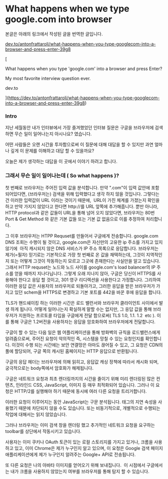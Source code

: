 # What happens when we type google.com into browser

본글은 아래의 링크에서 작성된 글을 번역한 글입니다.

[dev.to/antonfrattaroli/what-happens-when-you-type-googlecom-into-a-browser-and-press-enter-39g8](https://dev.to/antonfrattaroli/what-happens-when-you-type-googlecom-into-a-browser-and-press-enter-39g8)

[

What happens when you type 'google.com' into a browser and press Enter?

My most favorite interview question ever.

dev.to

](https://dev.to/antonfrattaroli/what-happens-when-you-type-googlecom-into-a-browser-and-press-enter-39g8)

### Intro

지난 세월동안 내가 인터뷰에서 가장 즐겨했었던 인터뷰 질문은 구글을 브라우저에 검색하면 무슨 일이 일어나는지 아시나요? 였습니다.

어떤 사람들은 오랜 시간을 투자함으로써 이 질문에 대해 대답을 할 수 있지만 과연 얼마나 깊게 이 문제를 이해하고 대답 할 수 있을까요?

오늘은 제가 생각하는 대답을 이 곳에서 이야기 하려고 합니다.

### 그래서 무슨 일이 일어나는데 ( So what happens )?

첫 번째로 브라우저는 주어진 입력 값을 분석합니다. 만약 ".com"이 입력 값안에 포함 되어있다면, (브라우저는) 검색을 위해 입력했다고 생각 하지 않을 것입니다. 그렇다는건 이러한 입력값이 URL 이라는 것이기 때문에,  URL이 가진 체계를 가졌는지 확인을 하고 만약 가지지 않았다고 한다면 http://를 URL 앞쪽에 추가해줍니다. 뿐만 아니라, HTTP protocol과 같은 값들이 URL을 통해 넘어 오지 않았다면, 브라우저는 80번 Port & Get Method 와 같은 기본 값들 또는 기본 값 없음으로 이를 추정하여 처리합니다.

그 이후 브라우저는 HTPP Requset를 만들어서 구글에게 전송합니다. google.com DNS 조회는 수행이 될 것이고, google.com은 자신만의 고유한 ip 주소를 가지고 있지 않기에  아직 캐시되지 않은 DNS 서비스가 IP 주소 목록으로 응답합니다. 브라우저는 제가(=필자) 믿기로는 기본적으로 가장 첫 번째로 온 값을 채택하는데, 그것이 지역적인지 또는 어떻게 그것이 작동하는지 모르고 그곳에 존재한다는 사실만을 알고 있습니다. 그래서 HTTP requset는 노드와 노드 사이를 google.com's load balancer의 IP 주소를 얻을 때까지 지나다닙니다. 그렇게 오래 지나지 않아, 구글은 당신이 HTTPS를 사용해야 한다고 응답 할 것이고, 301 영구 리디렉션을 사용한다고 가정합니다. 그리하여 이러한 응답 값은 사용자의 브라우저로 되돌아가고, 그러한 응답을 받은 브라우저가 가지고 있던 schem을 HTTPS로 변경하고 기본 포트를 442을 바꾼 후에 응답을 합니다.

TLS가 핸드쉐이킹 하는 이러한 시간은 로드 밸런서와 브라우저 클라이언트 사이에서 발생 하게 됩니다. 어떻게 일어나는지 확실하게 말할 수는 없지만, 그 응답 값을 통해 브라우저가 지원하는 프르토콜 타입을 구글에게 전달 함으로써( TLS 1.0, 1.1. 1.2  etc ). 이를 통해 구글은 1.2버전을 사용하자는 응답을 암호화하여 브라우저에게 전달합니다.

구글이 할 수 있는 다음 일은 웹 어플리케이션을 통해 방화벽의 규칙을 로드밸런스에게 알려줌으로써, 주어진 요청이 악의적인 즉, 시스템을 망칠 수 있는 요청인지를 확인합니다. 이것이 수행 되는 시간에는 보안 연결망은 아마도 끊어질 수 있고, 그 요청은 CDN의 풀에 할당되어, 구글 쪽의 캐시된 홈페이지는 HTTP 응답으로 반환됩니다.

구글의 응답 헤더는 브라우저에 의해 읽히고, 응답값 캐싱 정책에 따라서 캐시화 되며, 궁극적으로는 body쪽에서 암호화가 해제됩니다.

구글은 네트워크 요청과 최초 렌더링까지의 시간을 줄이기 위해 미리 렌더링된 많은 컨텐츠, 인라인드 CSS, JavaScript, 이미지 등 매우 최적화되어 있습니다. 그러나 이 요청은 HTTP/2를 실행해야 하기 때문에 동시에 여러 다른 요청을 트리거합니다.

이러한 요청이 이루어지는 동안 JavaScript는 구문 분석됩니다. 태그의 지연 속성을 사용했기 때문에 차단되지 않을 수도 있습니다. 또는 비동기적으로, 개별적으로 수행되는 작업에 대해서는 읽지 않았습니다.

그러나 브라우저는 이미 검색 창을 렌더링 했고 추가적인 네트워크 요청을 요구하는 toolbar를 상단에서 작동시키고 있습니다.

사용자는 이미 쿠키나 OAuth 토큰이 있는 로컬 스토리지를 가지고 있거나, 크롬을 사용하고 있고, 이미 Chrome은 제가 누구인지 알고 있으며, 이 요청은 Google 검색 페이지 애플리케이션에게 제가 누구인지 알려주는 Google+ API로 전송됩니다.

또 다른 요청은 나의 아바타 이미지를 얻어오기 위해 보내집니다.  이 시점에서 구글에서는 내가 크롬을 사용하지 않았는지 여부를 브라우저를 통해 탐지 할 수 있습니다.
